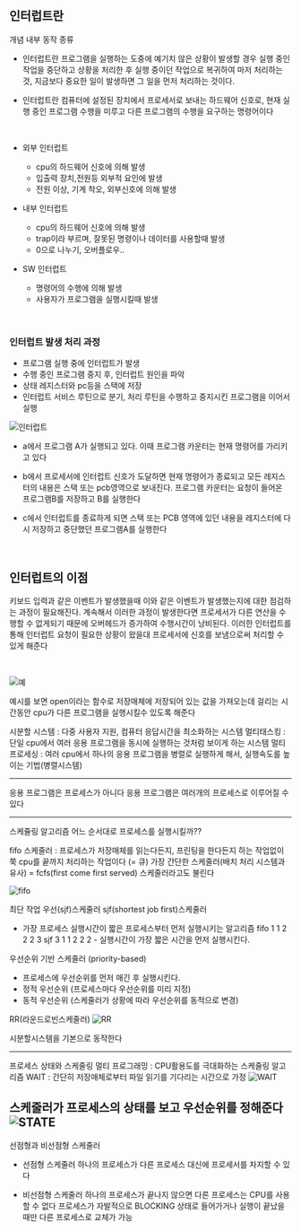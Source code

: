 ## 인터럽트란
개념
내부 동작
종류

- 인터럽트란 프로그램을 실행하는 도중에 예기치 않은 상황이 발생할 경우 실행 중인 작업을 중단하고 상황을 처리한 후 실행 중이던 작업으로 복귀하여 마저 처리하는것, 지금보다 중요한 일이 발생하면 그 일을 먼저 처리하는 것이다.

- 인터럽트란 컴퓨터에 설정된 장치에서 프로세서로 보내는 하드웨어 신호로, 현재 실행 중인 프로그램 수행을 미루고 다른 프로그램의 수행을 요구하는 명령어이다 

<br>

- 외부 인터럽트
  - cpu의 하드웨어 신호에 의해 발생
  - 입출력 장치,전원등 외부적 요인에 발생
  - 전원 이상, 기계 착오, 외부신호에 의해 발생

- 내부 인터럽트
  - cpu의 하드웨어 신호에 의해 발생
  - trap이라 부르며, 잘못된 명령이나 데이터를 사용할때 발생
  - 0으로 나누기, 오버플로우..

- SW 인터럽트
  - 명령어의 수행에 의해 발생
  - 사용자가 프로그램을 실행시킬때 발생

<br>

### 인터럽트 발생 처리 과정
- 프로그램 실행 중에 인터럽트가 발생
- 수행 중인 프로그램 중지 후, 인터럽트 원인을 파악
- 상태 레지스터와 pc등을 스택에 저장
- 인터럽트 서비스 루틴으로 분기, 처리 루틴을 수행하고 중지시킨 프로그램을 이어서 실행

![인터럽트](https://user-images.githubusercontent.com/64240637/120915370-3342fe80-c6de-11eb-86a8-508e5ec3fa4f.png)

- a에서 프로그램 A가 실행되고 있다. 이때 프로그램 카운터는 현재 명령어를 가리키고 있다    

- b에서 프로세서에 인터럽트 신호가 도달하면 현재 명령어가 종료되고 모든 레지스터의 내용은 스택 또는 pcb영역으로 보내진다. 프로그램 카운터는 요청이 들어온 프로그램B를 저장하고 B를 실행한다   

- c에서 인터럽트를 종료하게 되면 스택 또는 PCB 영역에 있던 내용을 레지스터에 다시 저장하고 중단했던 프로그램A를 실행한다   

<br>

## 인터럽트의 이점

키보드 입력과 같은 이벤트가 발생했을때 이와 같은 이벤트가 발생했는지에 대한 점검하는 과정이 필요해진다. 계속해서 이러한 과정이 발생한다면 프로세서가 다른 연산을 수행할 수 없게되기 때문에 오버헤드가 증가하여 수행시간이 낭비된다. 이러한 인터럽트를 통해 인터럽트 요청이 필요한 상황이 왔을대 프로세서에 신호를 보냄으로써 처리할 수 있게 해준다 

<br>

![예](https://user-images.githubusercontent.com/64240637/120925436-9b600780-c713-11eb-819f-dde645a7ece4.png)

예시를 보면 open이라는 함수로 저장매체에 저장되어 있는 값을 가져오는데 걸리는 시간동안 cpu가 다른 프로그램을 실행시킬수 있도록 해준다

시분할 시스템 : 다중 사용자 지원, 컴퓨터 응답시간을 최소화하는 시스템
멀티태스킹 : 단일 cpu에서 여러 응용 프로그램을 동시에 실행하는 것처럼 보이게 하는 시스템
멀티 프로세싱 : 여러 cpu에서 하나의 응용 프로그램을 병렬로 실행하게 해서, 실행속도를 높이는 기법(병렬시스템)

-------------------------
응용 프로그램은 프로세스가 아니다
응용 프로그램은 여러개의 프로세스로 이루어질 수 있다

-------------------------
스케쥴링 알고리즘
어느 순서대로 프로세스를 실행시킬까??

fifo 스케줄러 : 프로세스가 저장매체를 읽는다든지, 프린팅을 한다든지 하는 작업없이 쭉 cpu를 끝까지 처리하는 작업이다
(= 큐)
가장 간단한 스케줄러(배치 처리 시스템과 유사)
= fcfs(first come first served) 스케줄러라고도 불린다

![fifo](https://user-images.githubusercontent.com/64240637/120926156-b5e7b000-c716-11eb-8f1e-8323c6a0c3f1.png)

최단 작업 우선(sjf)스케줄러
sjf(shortest job first)스케줄러
- 가장 프로세스 실행시간이 짧은 프로세스부터 먼저 실행시키는 알고리즘
fifo 1 1 2 2 2 3 
sjf 3 1 1 2 2 2 - 실행시간이 가장 짧은 시간을 먼저 실행시킨다. 

우선순위 기반 스케줄러 (priority-based)
- 프로세스에 우선순위를 먼저 매긴 후 실행시킨다.
- 정적 우선순위 (프로세스마다 우선순위를 미리 지정)
- 동적 우선순위 (스케줄러가 상황에 따라 우선순위를 동적으로 변경)

RR(라운드로빈스케줄러)
![RR](https://user-images.githubusercontent.com/64240637/120926514-204d2000-c718-11eb-8d2c-d0b5ebedd17f.png)

시분할시스템을 기본으로 동작한다

--------------------------------------
프로세스 상태와 스케줄링
멀티 프로그래밍 : CPU활용도를 극대화하는 스케줄링 알고리즘
WAIT : 간단히 저장매체로부터 파일 읽기를 기다리는 시간으로 가정
![WAIT](https://user-images.githubusercontent.com/64240637/120926605-96ea1d80-c718-11eb-963d-d10ed5535f8d.png)

스케줄러가 프로세스의 상태를 보고 우선순위를 정해준다
![STATE](https://user-images.githubusercontent.com/64240637/120926733-17108300-c719-11eb-9af9-3687dc65f665.png)
-----------------------------------------

선점형과 비선점형 스케줄러

- 선점형 스케줄러
하나의 프로세스가 다른 프로세스 대신에 프로세서를 차지할 수 있다

- 비선점형 스케줄러
하나의 프로세스가 끝나지 않으면 다른 프로세스는 CPU를 사용할 수 없다
프로세스가 자발적으로 BLOCKING 상태로 들어가거나 실행이 끝났을때만 다른 프로세스로 교체가 가능
